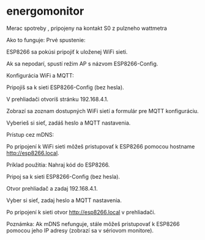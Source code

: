 # energomonitor
Merac spotreby , pripojeny na kontakt S0 z pulzneho wattmetra

Ako to funguje:
Prvé spustenie:

ESP8266 sa pokúsi pripojiť k uloženej WiFi sieti.

Ak sa nepodarí, spustí režim AP s názvom ESP8266-Config.

Konfigurácia WiFi a MQTT:

Pripojíš sa k sieti ESP8266-Config (bez hesla).

V prehliadači otvoríš stránku 192.168.4.1.

Zobrazí sa zoznam dostupných WiFi sietí a formulár pre MQTT konfiguráciu.

Vyberieš si sieť, zadáš heslo a MQTT nastavenia.

Prístup cez mDNS:

Po pripojení k WiFi sieti môžeš pristupovať k ESP8266 pomocou hostname http://esp8266.local.

Príklad použitia:
Nahraj kód do ESP8266.

Pripoj sa k sieti ESP8266-Config (bez hesla).

Otvor prehliadač a zadaj 192.168.4.1.

Vyber si sieť, zadaj heslo a MQTT nastavenia.

Po pripojení k sieti otvor http://esp8266.local v prehliadači.

Poznámka:
Ak mDNS nefunguje, stále môžeš pristupovať k ESP8266 pomocou jeho IP adresy (zobrazí sa v sériovom monitore).
